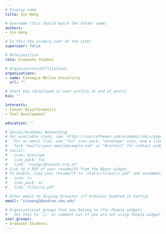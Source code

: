 ```yaml
---
# Display name
title: Xin Wang

# Username (this should match the folder name)
authors:
- Xin Wang

# Is this the primary user of the site?
superuser: false

# Role/position
role: Graduate Student

# Organizations/Affiliations
organizations:
- name: Carnegie Mellon University 
  url: ""

# Short bio (displayed in user profile at end of posts)
bio: ''

interests:
- Cancer Bioinformatics
- Tool Development

education: ''

# Social/Academic Networking
# For available icons, see: https://sourcethemes.com/academic/docs/page-builder/#icons
#   For an email link, use "fas" icon pack, "envelope" icon, and a link in the
#   form "mailto:your-email@example.com" or "#contact" for contact widget.
# social:
# - icon: envelope
#   icon_pack: fas
#   link: 'xiangsj@sysucc.org.cn'
# Link to a PDF of your resume/CV from the About widget.
# To enable, copy your resume/CV to `static/files/cv.pdf` and uncomment the lines below.
# - icon: cv
#   icon_pack: ai
#   link: files/cv.pdf

# Enter email to display Gravatar (if Gravatar enabled in Config)
email: "xinwang3@andrew.cmu.edu"

# Organizational groups that you belong to (for People widget)
#   Set this to `[]` or comment out if you are not using People widget.
user_groups:
- Graduate Students
---
```



